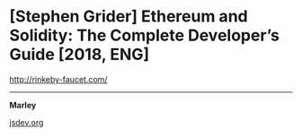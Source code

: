 # [Stephen Grider] Ethereum and Solidity: The Complete Developer’s Guide [2018, ENG]


http://rinkeby-faucet.com/



---

**Marley**

<a href="https://jsdev.org">jsdev.org</a>  
